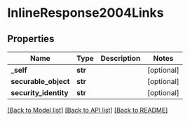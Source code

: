 # InlineResponse2004Links

## Properties
Name | Type | Description | Notes
------------ | ------------- | ------------- | -------------
**_self** | **str** |  | [optional] 
**securable_object** | **str** |  | [optional] 
**security_identity** | **str** |  | [optional] 

[[Back to Model list]](../README.md#documentation-for-models) [[Back to API list]](../README.md#documentation-for-api-endpoints) [[Back to README]](../README.md)


